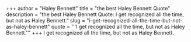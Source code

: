 +++
author = "Haley Bennett"
title = "the best Haley Bennett Quote"
description = "the best Haley Bennett Quote: I get recognized all the time, but not as Haley Bennett."
slug = "i-get-recognized-all-the-time-but-not-as-haley-bennett"
quote = '''I get recognized all the time, but not as Haley Bennett.'''
+++
I get recognized all the time, but not as Haley Bennett.
